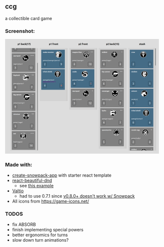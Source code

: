 ## ccg

a collectible card game

### Screenshot:

![screenshot](./play1.png)

### Made with:

- [create-snowpack-app](./README_CSA.md) with starter react template
- [react-beautiful-dnd](https://github.com/atlassian/react-beautiful-dnd)
  - see [this example](https://codesandbox.io/s/jovial-leakey-i0ex5)
- [Valtio](https://github.com/pmndrs/valtio)
  - had to use 0.7.1 since [v0.8.0+ doesn't work w/ Snowpack](https://github.com/pmndrs/valtio/issues/110)
- All icons from https://game-icons.net/

### TODOS

- fix ABSORB
- finish implementing special powers
- better ergonomics for turns
- slow down turn animations?
